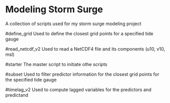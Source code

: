 # Modeling Storm Surge
A collection of scripts used for my storm surge modeling project

#define_grid
Used to define the closest grid points for a specified tide gauge

#read_netcdf_v2
Used to read a NetCDF4 file and its components (u10, v10, msl)

#starter
The master script to initiate othe scripts

#subset
Used to filter predictor information for the closest grid points for the specified tide gauge

#timelag_v2
Used to compute lagged variables for the predictors and predictand
